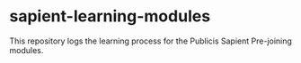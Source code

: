 # sapient-learning-modules
This repository logs the learning process for the Publicis Sapient Pre-joining modules.
